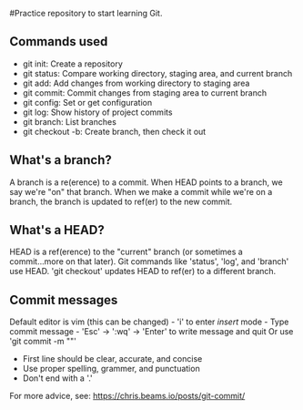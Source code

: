#Practice repository to start learning Git.

## Commands used

- git init: Create a repository
- git status: Compare working directory, staging area, and current branch
- git add: Add changes from working directory to staging area
- git commit: Commit changes from staging area to current branch
- git config: Set or get configuration
- git log: Show history of project commits
- git branch: List branches
- git checkout -b: Create branch, then check it out

## What's a branch?

A branch is a re(erence) to a commit. When HEAD points to a 
branch, we say we're "on" that branch. When we make a commit 
while we're on a branch, the branch is updated to ref(er) to the 
new commit.

## What's a HEAD?

HEAD is a ref(erence) to the "current" branch (or sometimes a
commit...more on that later). Git commands like 'status', 'log',
and 'branch' use HEAD. 'git checkout' updates HEAD to ref(er) to
a different branch.

## Commit messages

Default editor is vim (this can be changed)
	- 'i' to enter *insert* mode
	- Type commit message
	- 'Esc' -> ':wq' -> 'Enter' to write message and quit
Or use 'git commit -m "<message>"'

- First line should be clear, accurate, and concise
- Use proper spelling, grammer, and punctuation
- Don't end with a '.'

For more advice, see: https://chris.beams.io/posts/git-commit/
